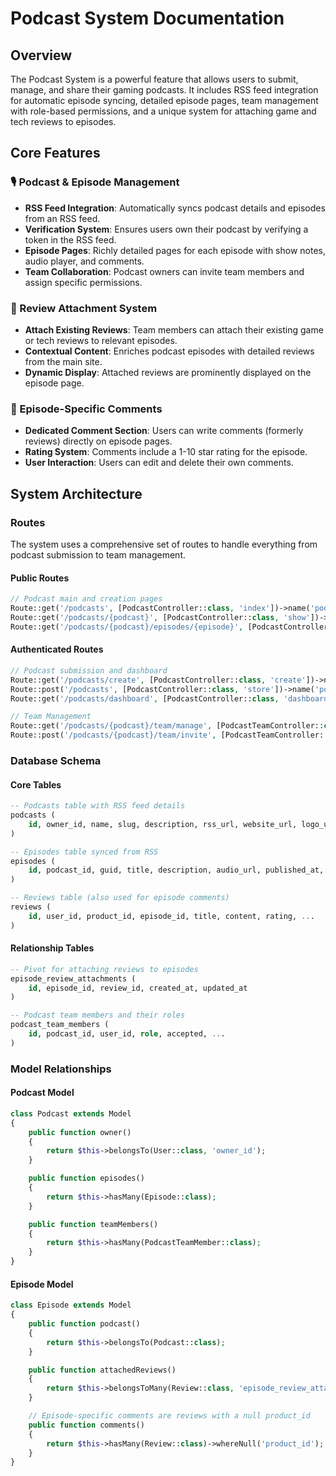# Podcast System Documentation

## Overview

The Podcast System is a powerful feature that allows users to submit, manage, and share their gaming podcasts. It includes RSS feed integration for automatic episode syncing, detailed episode pages, team management with role-based permissions, and a unique system for attaching game and tech reviews to episodes.

## Core Features

### 🎙️ Podcast & Episode Management
- **RSS Feed Integration**: Automatically syncs podcast details and episodes from an RSS feed.
- **Verification System**: Ensures users own their podcast by verifying a token in the RSS feed.
- **Episode Pages**: Richly detailed pages for each episode with show notes, audio player, and comments.
- **Team Collaboration**: Podcast owners can invite team members and assign specific permissions.

### 🔗 Review Attachment System
- **Attach Existing Reviews**: Team members can attach their existing game or tech reviews to relevant episodes.
- **Contextual Content**: Enriches podcast episodes with detailed reviews from the main site.
- **Dynamic Display**: Attached reviews are prominently displayed on the episode page.

### 💬 Episode-Specific Comments
- **Dedicated Comment Section**: Users can write comments (formerly reviews) directly on episode pages.
- **Rating System**: Comments include a 1-10 star rating for the episode.
- **User Interaction**: Users can edit and delete their own comments.

## System Architecture

### Routes

The system uses a comprehensive set of routes to handle everything from podcast submission to team management.

#### Public Routes
```php
// Podcast main and creation pages
Route::get('/podcasts', [PodcastController::class, 'index'])->name('podcasts.index');
Route::get('/podcasts/{podcast}', [PodcastController::class, 'show'])->name('podcasts.show');
Route::get('/podcasts/{podcast}/episodes/{episode}', [PodcastController::class, 'showEpisode'])->name('podcasts.episodes.show');
```

#### Authenticated Routes
```php
// Podcast submission and dashboard
Route::get('/podcasts/create', [PodcastController::class, 'create'])->name('podcasts.create');
Route::post('/podcasts', [PodcastController::class, 'store'])->name('podcasts.store');
Route::get('/podcasts/dashboard', [PodcastController::class, 'dashboard'])->name('podcasts.dashboard');

// Team Management
Route::get('/podcasts/{podcast}/team/manage', [PodcastTeamController::class, 'manage'])->name('podcasts.team.manage');
Route::post('/podcasts/{podcast}/team/invite', [PodcastTeamController::class, 'invite'])->name('podcasts.team.invite');
```

### Database Schema

#### Core Tables
```sql
-- Podcasts table with RSS feed details
podcasts (
    id, owner_id, name, slug, description, rss_url, website_url, logo_url, status, verification_token, ...
)

-- Episodes table synced from RSS
episodes (
    id, podcast_id, guid, title, description, audio_url, published_at, duration, ...
)

-- Reviews table (also used for episode comments)
reviews (
    id, user_id, product_id, episode_id, title, content, rating, ...
)
```

#### Relationship Tables
```sql
-- Pivot for attaching reviews to episodes
episode_review_attachments (
    id, episode_id, review_id, created_at, updated_at
)

-- Podcast team members and their roles
podcast_team_members (
    id, podcast_id, user_id, role, accepted, ...
)
```

### Model Relationships

#### Podcast Model
```php
class Podcast extends Model
{
    public function owner()
    {
        return $this->belongsTo(User::class, 'owner_id');
    }

    public function episodes()
    {
        return $this->hasMany(Episode::class);
    }

    public function teamMembers()
    {
        return $this->hasMany(PodcastTeamMember::class);
    }
}
```

#### Episode Model
```php
class Episode extends Model
{
    public function podcast()
    {
        return $this->belongsTo(Podcast::class);
    }

    public function attachedReviews()
    {
        return $this->belongsToMany(Review::class, 'episode_review_attachments');
    }

    // Episode-specific comments are reviews with a null product_id
    public function comments()
    {
        return $this->hasMany(Review::class)->whereNull('product_id');
    }
}
``` 